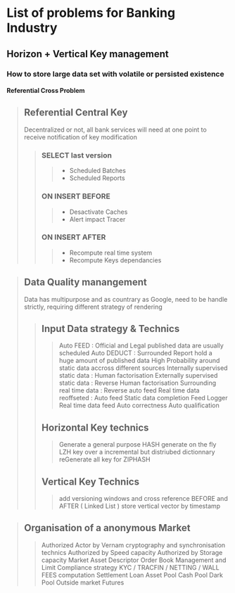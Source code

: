 # List of problems for Banking Industry
## Horizon + Vertical Key management
### How to store large data set with volatile or persisted existence
#### Referential Cross Problem

> ## Referential Central Key
>
> Decentralized or not, all bank services will need at one point to receive notification
> of key modification
>> ### SELECT last version
>>> - Scheduled Batches
>>> - Scheduled Reports
>> ### ON INSERT BEFORE
>>> - Desactivate Caches
>>> - Alert impact Tracer
>> ### ON INSERT AFTER
>>> - Recompute real time system
>>> - Recompute Keys dependancies

> ## Data Quality manangement
>
> Data has multipurpose and as countrary as Google, need to be handle strictly,
> requiring different strategy of rendering
>> ## Input Data strategy & Technics
>>> Auto FEED : Official and Legal published data are usually scheduled
>>> Auto DEDUCT : Surrounded Report hold a huge amount of published data
>>> High Probability around static data accross different sources
>>> Internally supervised static data : Human factorisation
>>> Externally supervised static data : Reverse Human factorisation
>>> Surrounding real time data : Reverse auto feed
>>> Real time data reoffseted : Auto feed
>>> Static data completion Feed Logger
>>> Real time data feed
>>> Auto correctness
>>> Auto qualification
>> ## Horizontal Key technics
>>> Generate a general purpose HASH
>>> generate on the fly LZH key over a incremental but distriubed dictionnary
>>> reGenerate all key for ZIPHASH
>> ## Vertical Key Technics
>>> add versioning windows and cross reference BEFORE and AFTER ( Linked List )
>>> store vertical vector by timestamp
 
> ## Organisation  of a anonymous Market 
>> Authorized Actor by Vernam cryptography and synchronisation technics
>> Authorized by Speed capacity
>> Authorized by Storage capacity
>> Market Asset Descriptor
>> Order Book Management and Limit
>> Compliance strategy
>> KYC / TRACFIN / NETTING / WALL 
>> FEES computation
>> Settlement
>> Loan Asset Pool
>> Cash Pool
>> Dark Pool
>> Outside market Futures


